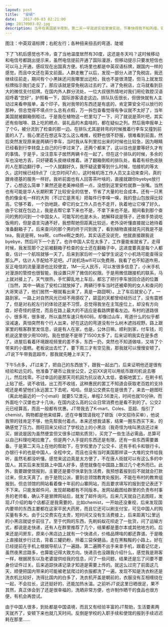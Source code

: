 ```yaml
---
layout: post
title:  "安顿"
date:   2017-09-03 02:21:00
img: 20170903-02.jpg
description: 当年在美国是半夜到，第二天一早就进实验室做实验，节奏快得我不知所措，安顿都是在实验等待间隙去完成。
---
```


图注：中英双语标牌；右舵左行；各种扭来扭去的弯道、陡坡

下了飞机后感觉也不冷，查了当地温度居然有30度，这还是冬天吗？这时候移动和电信号都跳出提示来，虽然电信提前开通了国际漫游，但移动提示只要发短信也可以马上开通，感叹现在出国真方便。机场里也都是中英双语标牌，跟国内一样的感觉，而且中文还在英文前面。人群走散了以后，发现一部分人进了免税店，我还继续往前走，期间有个小黑妹还问我哪里出边检，我也不是很清楚，但马上就发现标牌指示我们走反了，那应该就是穿免税店过去的了。进了免税店，立马就看到巨大的微信支付招牌。在国内外人群分流处，一位大叔很热情地对我们用伦敦腔汉语招呼着“您好”，护照看一下，国际游客请走这边。排队队伍很长，但很快就有人主动过来看申报单，盖个印子。我对我带的东西还是有底的，肯定算安全可以放行的那种，但总觉得不填点什么总有点假，万一拆包查看觉得有争议就不太好了，当年美国就被翻箱倒柜过。于是我在植物这一栏里勾了一下，问了就说是茶叶吧，其实还有些咖啡、路上吃的糕点、装礼品的木盒啥的，都在疑似之列。然后我申报单上了个G，被分流到了检查的那一边。在排队尤其是转弯的时候推着行李车又撞到前面的人了。我心里还在想这车怎么这么难推，视野也很不舒服，很难看到前面，然后突然发现原来是两辆行李车，当时我从车列里拉出来的时候也比较急，因为眼睛已经看到行李转盘上自己的行李过来了，还两个都来了，这以往也是要等好久才有的事情。于是乎，没注意车子居然两辆卡在一起了。但在这个排队的时候，多余的车也没地方丢，只好硬着头皮继续推着。进了翻箱倒柜的排队处，看着有棕色皮肤的人在那边翻行李，一个人就翻好久，我怀疑这要等到什么时候，怕接机的等太久，这时候已经9点了（北京时间7点）。这时候机场工作人员又主动来查问，真的跟肯德基的服务一样好。我听前面也有人回答茶叶啥的，直接就跟你byebye放行了，心想这么简单？果然还是老美神经质一点，没想到这里安检就靠一张嘴。当然也有可能是华人长期积累了比较安全的信誉，节省了大量的社会成本。还有一只黑色的像金毛一样的大狗（不过它是黑毛）把每件行李嗅一嗅，我的登山包放得比较高，它够不着，一个劲地跳，牵它的女工作人员也不走开，执着地让它嗅了好久。由于它就在包边上，我是去帮它拿下来也不是，不拿下来也不是。期间看到那个查问的男的问到一个中国女人，可能写的也是木头，她解释说是筷子，还做手势说吃饭用的，但是语言沟通不好，我想帮她但距离比较远，老外没听懂直接就让她待着准备翻箱子了。后来查问的那个男的终于问到我了，看到植物直接就先问我是不是tea，我说是啊，tea啊，coffee啊之类的，其实话还没说完，他就直接跟我说byebye，然后问下一个去了。也许中国人实在太多了，工作量能省就省了。走得时候，我发现那个之前被翻箱子检查的女士还在翻箱子中，这进度要真是每个人都查，估计一个航班就够一天了。后来到家后听一个留学生说这个小机场可能查得没那么严，估计人手配给不足吧。JT说机场wifi可以免费用，我看了也不知道咋用，反正电信的流量漫游也比较便宜，1M一元人民币，可以发很多信息了，小米手机对漫游的管控也很智能，我设置只开了微信的权限。于是用微信跟接机的联系，马上就对接上了。天气很热，手忙脚乱地上车后，都忘了把行李车放回合适的位置（当然，其中一辆出了安检口就放掉了，两辆行李车当时还被牵狗的女人和查问的大哥笑话了，他们居然一眼就看出来了，真是一路囧啊）。上了车后就安心了，一路到家。一路上对自然风光已经不用感叹了，碧蓝的天都曾经经历过了，没有震撼了，但是对右舵左行的体验还是不习惯，总觉得我坐在主驾座位上，却没有方向盘，好奇怪的感觉，而且在路上最大的不适应是看路牌要看左边。布村的道路很小，很多弯，很多坡，所以虽然车速只有60码，却像过山车，弯道什么的似乎都没减速，真怕突然有个行人出来，好在这边的弯道没有什么树木遮挡视野。路上跟家里的租客群里发信息，说是有人在家，也是，公休日嘛。顺利到家，付车钱，司机说这里很少用100的。我在想是不是带了1500太多了，后来证明我实在是多虑了。进屋后看着环境跟视频里的差不多，东西一扔，突然也不知道做啥，又啃了个带来的小蛋糕。老板说出去忙了，要下周三才有空见我，那我就可以慢慢安顿了。JT说下午带我逛超市，那我就先睡上半天了。

下午5点多，JT过来了，把自己的东西放下，跟我一起出门，后来证明他还是很有经验和远见的。他准备了硬币让我坐公交，之前XX说可以用纸币跟司机说去哪儿，然后找零。不过幸运的是那天司机因为抗议收入太低，委婉地罢工，在刷卡机上贴了纸，说不收钱。出工而不收钱，这种惠民的罢工不知道会获取老百姓的支持呢还是希望他们永远罢工下去呢，哈哈。但是公交费实在是很贵了，来去一趟图旺（离此地最近的一个小mall）就要5.12澳元，单程2.56澳元，时间也就10分钟。而外面吃个汉堡也才十几块。在国内这么高的公众日常消费也是看不到的了。公交2元已经算高，而且一般都有优惠。JT带我去了K-mart、Coles、亚超、指引了chemist，购物都是他来结算，还在中餐馆请我吃了顿饭（中文招待买单），他说我带的钱肯定不够，他先帮我付着点。本来还想我请客，结果一圈东西买下来，的确感觉了压力。图旺回来又经过了学校边上的小黑店（我奇怪为啥叫黑店还过来买，据说是因为虽然便宜但又很多过期劣质货）。买完了一些生活必需品，总算可以自己料理吃喝拉撒了。但是两个人手提的东西还是有限，还有一些东西需要置备。于是第二天马上在他的帮助下，在学校里办了公交卡、还有手机卡和银行卡。办银行卡的也是中国人，全程中文，而且也没有当时美国那样读一大堆的文件给我听，虽然毛都没听懂。感觉来这边真是太方便了，不在唐人街就可以有这么多的中国人。其实后来发现路上中国人好多，感觉就像在中国路上飘过几个老外而已。此外，我要跟使馆报到，主要还是要尽快拿到生活费，我预想着报到后不就就会打款过来，但太天真了。由于是院公派，要到总领馆教育处报到，不能在布村的教育组报到。但总领馆的网站看着像十年前的山寨网站，而且要求填写的报到登记表还下不下来。只能发邮件问，发现邮箱都有不同版本。发网站截图给群里的负责布村事务的老师看，确认不是冒牌网站后，就发了邮件询问。后来几天就自己去图旺，发现JT介绍的每个店都正是我需要的，比如chemist，一开始还没重视，后来发现国内要带的东西主要都在这家平民大药房，而且它还可以刷支付宝，可见中国人的购买量有多大。由于公交费实在太贵，短时间又没有生活费接上，后来距离1公里远的小黑店就徒步前往了。至于代购的东西，先刷蚂蚁花呗走了一批货，问了运输方式，都说是走快递，还有人在群里推荐了几个，结果都是墨尔本或其他地方的。后来还是问房东，原来小黑店边上就有一个快递点，价格品牌啥的都还靠谱。于是晚上直接就步行过去，背着三罐奶粉，拎着三袋保健品，走在黑黢黢的小路上。好在已经提前在手机上根据导航认了一遍路，第二遍腾不出手来拿手机，跟着记忆走，虽然夜黑岔路多，也算能记得大致方向。快递员也没跟我介绍什么，感觉我是熟客一样，根据房东以及老婆提供给我的信息，问了一些问题，结果还是忘了问要不要身份证件过关。后来追踪快递记录才知道是需要上传的。就这么过完了前面这几天，顺便把国内带来的可能被老鼠爬过的衣服都洗了一遍。发现不知是洗衣粉还是洗衣机比较好，洗得比国内的白多了，洗衣机开盖是朝前的，衣服没有互相缠绕在一起，不会拉长，这还挺好的，还能加热水温。之前听JT说这里日晒很足，果不其然，真正体会到了还是很幸福的，洗晒非常方便，也许制作晒干的食品也很方便，有机会再尝试。

由于中国人很多，到处都是中国语境，而且又有经验丰富的JT帮助，生活要素两天就齐了，安顿下来也就几天时间。反倒是学校的入职手续和使馆的报到手续迟迟耗在那里……
